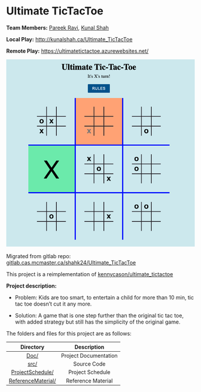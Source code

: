 # Ultimate TicTacToe

**Team Members:** [Pareek Ravi](https://github.com/ravipareek), [Kunal Shah](https://github.com/curiouskunal)

**Local Play:** http://kunalshah.ca/Ultimate_TicTacToe

**Remote Play:** https://ultimatetictactoe.azurewebsites.net/

![Example Game Screenshot](ReferenceMaterial/Example.png)



Migrated from gitlab repo: [gitlab.cas.mcmaster.ca/shahk24/Ultimate_TicTacToe](https://gitlab.cas.mcmaster.ca/shahk24/Ultimate_TicTacToe)

This project is a reimplementation of [kennycason/ultimate_tictactoe](https://github.com/kennycason/ultimate_tictactoe)

**Project description:**

* Problem: Kids are too smart, to entertain a child for more than 10 min, tic tac toe doesn’t cut it any more.

* Solution: A game that is one step further than the original tic tac toe, with added strategy but still has the simplicity of the original game. 

The folders and files for this project are as follows:

| **Directory**                               |  **Description**       |
| :--------:                                  | :--------:             |
| [Doc/](Doc)                                 |  Project Documentation |
| [src/](src)                                 |  Source Code           |
| [ProjectSchedule/](ProjectSchedule)         |  Project Schedule      |
| [ReferenceMaterial/](ReferenceMaterial)     |  Reference Material    |
